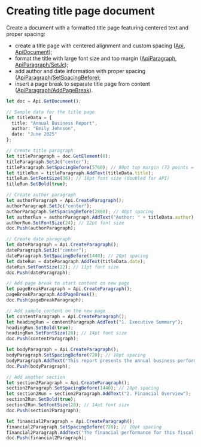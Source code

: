 # Creating title page document

Create a document with a formatted title page featuring centered text and proper spacing:

- create a title page with centered alignment and custom spacing ([Api](/docs/office-api/usage-api/text-document-api/Api/Api.md), [ApiDocument](/docs/office-api/usage-api/text-document-api/ApiDocument/ApiDocument.md));
- format the title with large font size and top margin ([ApiParagraph](/docs/office-api/usage-api/text-document-api/ApiParagraph/ApiParagraph.md), [ApiParagraph/SetJc](/docs/office-api/usage-api/text-document-api/ApiParagraph/Methods/SetJc.md));
- add author and date information with proper spacing ([ApiParagraph/SetSpacingBefore](/docs/office-api/usage-api/text-document-api/ApiParagraph/Methods/SetSpacingBefore.md));
- insert a page break to separate title page from content ([ApiParagraph/AddPageBreak](/docs/office-api/usage-api/text-document-api/ApiParagraph/Methods/AddPageBreak.md)).

```ts editor-docx zoom=60
let doc = Api.GetDocument();

// Sample data for the title page
let titleData = {
  title: "Annual Business Report",
  author: "Emily Johnson",
  date: "June 2025"
};

// Create title paragraph
let titleParagraph = doc.GetElement(0);
titleParagraph.SetJc("center");
titleParagraph.SetSpacingBefore(5760); // 80pt top margin (72 points = 1 inch)
let titleRun = titleParagraph.AddText(titleData.title);
titleRun.SetFontSize(36); // 18pt font size (doubled for API)
titleRun.SetBold(true);

// Create author paragraph
let authorParagraph = Api.CreateParagraph();
authorParagraph.SetJc("center");
authorParagraph.SetSpacingBefore(2880); // 40pt spacing
let authorRun = authorParagraph.AddText("Author: " + titleData.author);
authorRun.SetFontSize(24); // 12pt font size
doc.Push(authorParagraph);

// Create date paragraph
let dateParagraph = Api.CreateParagraph();
dateParagraph.SetJc("center");
dateParagraph.SetSpacingBefore(1440); // 20pt spacing
let dateRun = dateParagraph.AddText(titleData.date);
dateRun.SetFontSize(22); // 11pt font size
doc.Push(dateParagraph);

// Add page break to start content on new page
let pageBreakParagraph = Api.CreateParagraph();
pageBreakParagraph.AddPageBreak();
doc.Push(pageBreakParagraph);

// Add sample content on the new page
let contentParagraph = Api.CreateParagraph();
let headingRun = contentParagraph.AddText("1. Executive Summary");
headingRun.SetBold(true);
headingRun.SetFontSize(28); // 14pt font size
doc.Push(contentParagraph);

let bodyParagraph = Api.CreateParagraph();
bodyParagraph.SetSpacingBefore(720); // 10pt spacing
bodyParagraph.AddText("This report presents the annual business performance, key financials, strategic highlights, and recommendations for the next fiscal year. The document provides comprehensive analysis of market trends, operational efficiency, and growth opportunities that will guide our strategic direction moving forward.");
doc.Push(bodyParagraph);

// Add another section
let section2Paragraph = Api.CreateParagraph();
section2Paragraph.SetSpacingBefore(1440); // 20pt spacing
let section2Run = section2Paragraph.AddText("2. Financial Overview");
section2Run.SetBold(true);
section2Run.SetFontSize(28); // 14pt font size
doc.Push(section2Paragraph);

let financial2Paragraph = Api.CreateParagraph();
financial2Paragraph.SetSpacingBefore(720); // 10pt spacing
financial2Paragraph.AddText("The financial performance for this fiscal year demonstrates strong growth across all key metrics. Revenue increased by 15% compared to the previous year, while operational costs were optimized through strategic initiatives and process improvements.");
doc.Push(financial2Paragraph);
```
